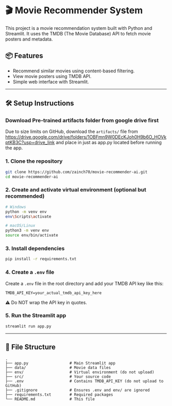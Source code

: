 # 🎬 Movie Recommender System

This project is a movie recommendation system built with Python and Streamlit. It uses the TMDB (The Movie Database) API to fetch movie posters and metadata.

## 📦 Features

- Recommend similar movies using content-based filtering.
- View movie posters using TMDB API.
- Simple web interface with Streamlit.

---

## 🛠️ Setup Instructions

### Download Pre-trained artifacts folder from google drive first
Due to size limits on GitHub, download the `artifacts/` file from https://drive.google.com/drive/folders/1OBFmn9W0DEcKJoh0H9b6O_HOVkptKB3C?usp=drive_link
and place in just as app.py located before running the app.


### 1. Clone the repository

```bash
git clone https://github.com/zainch70/movie-recommender-ai.git
cd movie-recommender-ai
```

### 2. Create and activate virtual environment (optional but recommended)

```bash
# Windows
python -m venv env
env\Scripts\activate

# macOS/Linux
python3 -m venv env
source env/bin/activate
```

### 3. Install dependencies

```bash
pip install -r requirements.txt
```

### 4. Create a `.env` file

Create a `.env` file in the root directory and add your TMDB API key like this:

```env
TMDB_API_KEY=your_actual_tmdb_api_key_here
```

⚠️ Do NOT wrap the API key in quotes.

### 5. Run the Streamlit app

```bash
streamlit run app.py
```

---

## 📄 File Structure

```
.
├── app.py                  # Main Streamlit app
├── data/                   # Movie data files
├── env/                    # Virtual environment (do not upload)
├── src/                    # Your source code
├── .env                    # Contains TMDB_API_KEY (do not upload to GitHub)
├── .gitignore              # Ensures .env and env/ are ignored
├── requirements.txt        # Required packages
└── README.md               # This file
```
